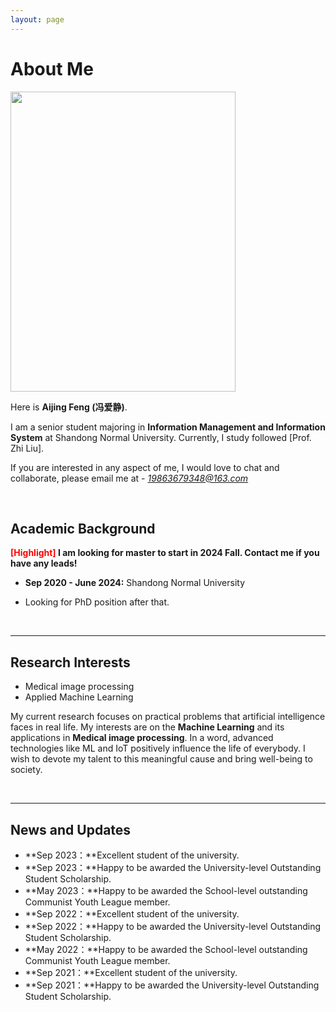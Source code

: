 ```yaml
---
layout: page
---
```


# About Me

<img src="C:\Users\x'j\Desktop\2.jpg" class="floatpic" width="360" height="480">

Here is **Aijing Feng (冯爱静)**.

I am a senior student majoring in **Information Management and Information System** at Shandong Normal University. Currently, I study followed [Prof. Zhi Liu]. 

If you are interested in any aspect of me, I would love to chat and collaborate, please email me at - *19863679348@163.com*

<br>

## Academic Background

**<font color='red'>[Highlight]</font> I am looking for master to start in 2024 Fall. Contact me if you have any leads!**

- **Sep 2020 - June 2024:** Shandong Normal University

- Looking for PhD position after that.

<br>

---

## Research Interests

- Medical image processing
- Applied Machine Learning

My current research focuses on practical problems that artificial intelligence faces in real life. My interests are on the **Machine Learning** and its applications in **Medical image processing**. In a word, advanced technologies like ML and IoT positively influence the life of everybody.  I wish to devote my talent to this meaningful cause and bring well-being to society.

<br>

---

## News and Updates

- **Sep 2023：**Excellent student of the university.
- **Sep 2023：**Happy to be awarded the University-level Outstanding Student Scholarship.
- **May 2023：**Happy to be awarded the School-level outstanding Communist Youth League member.
- **Sep 2022：**Excellent student of the university.
- **Sep 2022：**Happy to be awarded the University-level Outstanding Student Scholarship.
- **May 2022：**Happy to be awarded the School-level outstanding Communist Youth League member.
- **Sep 2021：**Excellent student of the university.
- **Sep 2021：**Happy to be awarded the University-level Outstanding Student Scholarship.
<br>

